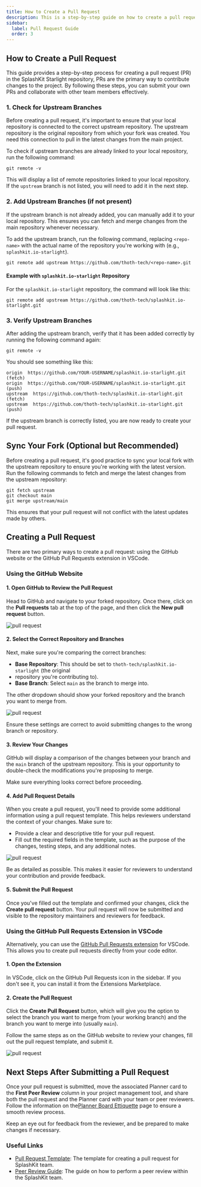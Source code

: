 ```yaml
---
title: How to Create a Pull Request
description: This is a step-by-step guide on how to create a pull request for SplashKit.
sidebar:
  label: Pull Request Guide
  order: 3
---
```


## How to Create a Pull Request

This guide provides a step-by-step process for creating a pull request (PR) in the SplashKit Starlight
repository, PRs are the primary way to contribute changes to the project. By following these steps,
you can submit your own PRs and collaborate with other team members effectively.

### 1. Check for Upstream Branches

Before creating a pull request, it's important to ensure that your local repository is connected to
the correct upstream repository. The upstream repository is the original repository from which your
fork was created. You need this connection to pull in the latest changes from the main project.

To check if upstream branches are already linked to your local repository, run the following command:

```shell
git remote -v
```

This will display a list of remote repositories linked to your local repository. If the `upstream`
branch is not listed, you will need to add it in the next step.

### 2. Add Upstream Branches (if not present)

If the upstream branch is not already added, you can manually add it to your local repository. This
ensures you can fetch and merge changes from the main repository whenever necessary.

To add the upstream branch, run the following command, replacing `<repo-name>` with the actual name
of the repository you're working with (e.g., `splashkit.io-starlight`).

```shell
git remote add upstream https://github.com/thoth-tech/<repo-name>.git
```

#### Example with `splashkit.io-starlight` Repository

For the `splashkit.io-starlight` repository, the command will look like this:

```shell
git remote add upstream https://github.com/thoth-tech/splashkit.io-starlight.git
```

### 3. Verify Upstream Branches

After adding the upstream branch, verify that it has been added correctly by running the following
command again:

```shell
git remote -v
```

You should see something like this:

```shell
origin  https://github.com/YOUR-USERNAME/splashkit.io-starlight.git (fetch)
origin  https://github.com/YOUR-USERNAME/splashkit.io-starlight.git (push)
upstream  https://github.com/thoth-tech/splashkit.io-starlight.git (fetch)
upstream  https://github.com/thoth-tech/splashkit.io-starlight.git (push)
```

If the upstream branch is correctly listed, you are now ready to create your pull request.

## Sync Your Fork (Optional but Recommended)

Before creating a pull request, it's good practice to sync your local fork with the upstream
repository to ensure you're working with the latest version. Run the following commands to fetch
and merge the latest changes from the upstream repository:

```shell
git fetch upstream
git checkout main
git merge upstream/main
```

This ensures that your pull request will not conflict with the latest updates made by others.

## Creating a Pull Request

There are two primary ways to create a pull request: using the GitHub website or the GitHub
Pull Requests extension in VSCode.

### Using the GitHub Website

#### 1. Open GitHub to Review the Pull Request

Head to GitHub and navigate to your forked repository. Once there, click on the **Pull requests**
tab at the top of the page, and then click the **New pull request** button.

![pull request](./images/pull-request-fig1.png)

#### 2. Select the Correct Repository and Branches

Next, make sure you're comparing the correct branches:

- **Base Repository**: This should be set to `thoth-tech/splashkit.io-starlight` (the original
- repository you're contributing to).
- **Base Branch**: Select `main` as the branch to merge into.

The other dropdown should show your forked repository and the branch you want to merge from.

![pull request](./images/pull-request-fig2.png)

Ensure these settings are correct to avoid submitting changes to the wrong branch or repository.

#### 3. Review Your Changes

GitHub will display a comparison of the changes between your branch and the `main` branch of the
upstream repository. This is your opportunity to double-check the modifications you're proposing to merge.

Make sure everything looks correct before proceeding.

#### 4. Add Pull Request Details

When you create a pull request, you'll need to provide some additional information using a pull
request template. This helps reviewers understand the context of your changes. Make sure to:

- Provide a clear and descriptive title for your pull request.
- Fill out the required fields in the template, such as the purpose of the changes, testing steps,
  and any additional notes.

![pull request](./images/pull-request-fig4.png)

Be as detailed as possible. This makes it easier for reviewers to understand your contribution and
provide feedback.

#### 5. Submit the Pull Request

Once you've filled out the template and confirmed your changes, click the **Create pull request**
button. Your pull request will now be submitted and visible to the repository maintainers and
reviewers for feedback.

### Using the GitHub Pull Requests Extension in VSCode

Alternatively, you can use the [GitHub Pull Requests extension](https://marketplace.visualstudio.com/items?itemName=GitHub.vscode-pull-request-github)
for VSCode. This allows you to create pull requests directly from your code editor.

#### 1. Open the Extension

In VSCode, click on the GitHub Pull Requests icon in the sidebar. If you don't see it, you can
install it from the Extensions Marketplace.

#### 2. Create the Pull Request

Click the **Create Pull Request** button, which will give you the option to select the branch
you want to merge from (your working branch) and the branch you want to merge into (usually `main`).

Follow the same steps as on the GitHub website to review your changes, fill out the pull request
template, and submit it.

![pull request](./images/prinvscode.gif)

## Next Steps After Submitting a Pull Request

Once your pull request is submitted, move the associated Planner card to the **First Peer Review**
column in your project management tool, and share both the pull request and the Planner card
with your team or peer reviewers. Follow the information on the[Planner Board Ettiquette](/products/splashkit/splashkit-website/onboarding/07-planner-board)
page to ensure a smooth review process.

Keep an eye out for feedback from the reviewer, and be prepared to make changes if necessary.

### Useful Links

- [Pull Request Template](/products/splashkit/splashkit-website/onboarding/04-pull-request-template):
  The template for creating a pull request for SplashKit team.
- [Peer Review Guide](/products/splashkit/splashkit-website/onboarding/05-peer-review):
  The guide on how to perform a peer review within the SplashKit team.
